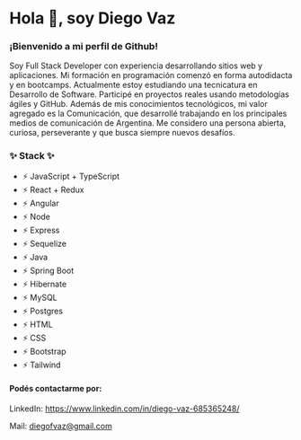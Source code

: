 # Hola 👋, soy Diego Vaz

### ¡Bienvenido a mi perfil de Github!

Soy Full Stack Developer con experiencia desarrollando sitios web y aplicaciones. Mi formación en programación comenzó en forma autodidacta y en bootcamps. Actualmente estoy estudiando una tecnicatura en Desarrollo de Software. Participé en proyectos reales usando metodologías ágiles y GitHub. Además de mis conocimientos tecnológicos, mi valor agregado es la Comunicación, que desarrollé trabajando en los principales medios de comunicación de Argentina. Me considero una persona abierta, curiosa, perseverante y que busca siempre nuevos desafíos.

### ✨ Stack ✨

- ⚡ JavaScript + TypeScript
- ⚡ React + Redux
- ⚡ Angular
- ⚡ Node 
- ⚡ Express
- ⚡ Sequelize
- ⚡ Java
- ⚡ Spring Boot
- ⚡ Hibernate
- ⚡ MySQL 
- ⚡ Postgres 
- ⚡ HTML
- ⚡ CSS
- ⚡ Bootstrap
- ⚡ Tailwind
  

#### Podés contactarme por:

LinkedIn: https://www.linkedin.com/in/diego-vaz-685365248/

Mail: diegofvaz@gmail.com

